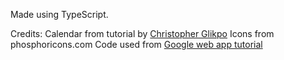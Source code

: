Made using TypeScript.

Credits:
Calendar from tutorial by [Christopher Glikpo](https://dev.to/wizdomtek/creating-a-dynamic-calendar-using-html-css-and-javascript-29m)
Icons from phosphoricons.com
Code used from [Google web app tutorial](https://developers.google.com/codelabs/pwa-training/pwa03--going-offline)